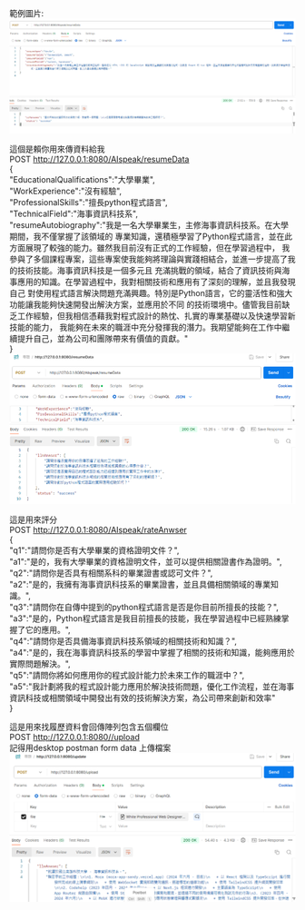 範例圖片:  
![image](https://github.com/KevinLai02/ai_resume_backend/blob/main/txt/postmanExample.png)  
  
這個是賴你用來傳資料給我  
POST http://127.0.0.1:8080/AIspeak/resumeData  
{  
    "EducationalQualifications":"大學畢業",  
    "WorkExperience":"沒有經驗",  
    "ProfessionalSkills":"擅長python程式語言",  
    "TechnicalField":"海事資訊科技系",  
    "resumeAutobiography":"我是一名大學畢業生，主修海事資訊科技系。在大學期間，我不僅掌握了該領域的  專業知識，還積極學習了Python程式語言，並在此方面展現了較強的能力。雖然我目前沒有正式的工作經驗，但在學習過程中，  我參與了多個課程專案，這些專案使我能夠將理論與實踐相結合，並進一步提高了我的技術技能。海事資訊科技是一個多元且  充滿挑戰的領域，結合了資訊技術與海事應用的知識。在學習過程中，我對相關技術和應用有了深刻的理解，並且我發現自己  對使用程式語言解決問題充滿興趣。特別是Python語言，它的靈活性和強大功能讓我能夠快速開發出解決方案，並應用於不同  的技術環境中。儘管我目前缺乏工作經驗，但我相信憑藉我對程式設計的熱忱、扎實的專業基礎以及快速學習新技能的能力，  我能夠在未來的職涯中充分發揮我的潛力。我期望能夠在工作中繼續提升自己，並為公司和團隊帶來有價值的貢獻。"  
}
![image](https://github.com/KevinLai02/ai_resume_backend/blob/main/txt/chatLLM.png)  

這是用來評分  
POST http://127.0.0.1:8080/AIspeak/rateAnwser  
{  
    "q1":"請問你是否有大學畢業的資格證明文件？",  
    "a1":"是的，我有大學畢業的資格證明文件，並可以提供相關證書作為證明。",  
    "q2":"請問你是否具有相關系科的畢業證書或認可文件？",  
    "a2":"是的，我擁有海事資訊科技系的畢業證書，並且具備相關領域的專業知識。",  
    "q3":"請問你在自傳中提到的python程式語言是否是你目前所擅長的技能？",  
    "a3":"是的，Python程式語言是我目前擅長的技能，我在學習過程中已經熟練掌握了它的應用。",  
    "q4":"請問你是否具備海事資訊科技系領域的相關技術和知識？",  
    "a4":"是的，我在海事資訊科技系的學習中掌握了相關的技術和知識，能夠應用於實際問題解決。",  
    "q5":"請問你將如何應用你的程式設計能力於未來工作的職涯中？",  
    "a5":"我計劃將我的程式設計能力應用於解決技術問題，優化工作流程，並在海事資訊科技或相關領域中開發出有效的技術解決方案，為公司帶來創新和效率"  
}  

這是用來找履歷資料會回傳陣列包含五個欄位  
POST http://127.0.0.1:8080//upload  
記得用desktop postman form data 上傳檔案  
![image](https://github.com/KevinLai02/ai_resume_backend/blob/main/txt/postman-resume.png) 